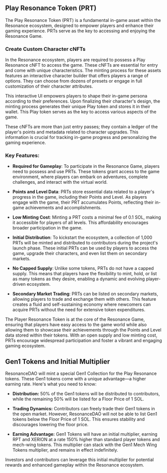 ## Play Resonance Token (PRT)

The Play Resonance Token (PRT) is a fundamental in-game asset within the Resonance ecosystem, designed to empower players and enhance their gaming experience. PRTs serve as the key to accessing and enjoying the Resonance Game.

### Create Custom Character cNFTs

In the Resonance ecosystem, players are required to possess a Play Resonance cNFT to access the game. These cNFTs are essential for entry and come with unique characteristics. The minting process for these assets features an interactive character builder that offers players a range of options. They can choose from dozens of presets or engage in full customization of their character attributes.

This interactive UI empowers players to shape their in-game persona according to their preferences. Upon finalizing their character's design, the minting process generates their unique Play token and stores it in their wallet. This Play token serves as the key to access various aspects of the game.

These cNFTs are more than just entry passes; they contain a ledger of the player's points and metadata related to character upgrades. This information is crucial for tracking in-game progress and personalizing the gaming experience.


### Key Features:

- **Required for Gameplay**: To participate in the Resonance Game, players need to possess and use PRTs. These tokens grant access to the game environment, where players can embark on adventures, complete challenges, and interact with the virtual world.

- **Points and Level Data**: PRTs store essential data related to a player's progress in the game, including their Points and Level. As players engage with the game, their PRT accumulates Points, reflecting their in-game achievements and accomplishments.

- **Low Minting Cost**: Minting a PRT costs a minimal fee of 0.1 SOL, making it accessible for players of all levels. This affordability encourages broader participation in the game.

- **Initial Distribution**: To kickstart the ecosystem, a collection of 1,000 PRTs will be minted and distributed to contributors during the project's launch phase. These initial PRTs can be used by players to access the game, upgrade their characters, and even list them on secondary markets.

- **No Capped Supply**: Unlike some tokens, PRTs do not have a capped supply. This means that players have the flexibility to mint, hold, or list as many tokens as they desire, enabling a dynamic and evolving player-driven ecosystem.

- **Secondary Market Trading**: PRTs can be listed on secondary markets, allowing players to trade and exchange them with others. This feature creates a fluid and self-sustaining economy where newcomers can acquire PRTs without the need for extensive token expenditures.

The Player Resonance Token is at the core of the Resonance Game, ensuring that players have easy access to the game world while also allowing them to showcase their achievements through the Points and Level data stored within their tokens. With an open supply and low minting cost, PRTs encourage widespread participation and foster a vibrant and engaging gaming ecosystem.

## Gen1 Tokens and Initial Multiplier

ResonanceDAO will mint a special Gen1 Collection for the Play Resonance tokens. These Gen1 tokens come with a unique advantage—a higher earning rate. Here's what you need to know:

- **Distribution:** 50% of the Gen1 tokens will be distributed to contributors, while the remaining 50% will be listed for a Floor Price of 1 SOL.

- **Trading Dynamics:** Contributors can freely trade their Gen1 tokens in the open market. However, ResonanceDAO will not be able to list Gen1 tokens below the Floor Price of 1 SOL. This ensures stability and discourages lowering the floor price.

- **Earning Advantage:** Gen1 Tokens will have an initial multiplier, earning RPT and XERION at a rate 150% higher than standard player tokens and mech-wing tokens. This multiplier can stack with the Gen1 Mech Wing Tokens multiplier, and remains in effect indefinitely. 

Investors and contributors can leverage this initial multiplier for potential rewards and enhanced gameplay within the Resonance ecosystem. 

